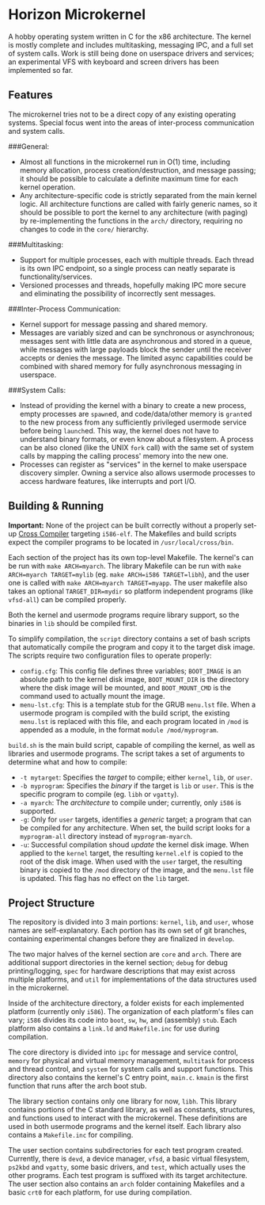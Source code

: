Horizon Microkernel
=
A hobby operating system written in C for the x86 architecture. The kernel is mostly complete and includes multitasking, messaging IPC, and a full set of system calls. Work is still being done on userspace drivers and services; an experimental VFS with keyboard and screen drivers has been implemented so far.

Features
-
The microkernel tries not to be a direct copy of any existing operating systems. Special focus went into the areas of inter-process communication and system calls.

###General:
- Almost all functions in the microkernel run in O(1) time, including memory allocation, process creation/destruction, and message passing; it should be possible to calculate a definite maximum time for each kernel operation.
- Any architecture-specific code is strictly separated from the main kernel logic. All architecture functions are called with fairly generic names, so it should be possible to port the kernel to any architecture (with paging) by re-implementing the functions in the `arch/` directory, requiring no changes to code in the `core/` hierarchy.

###Multitasking:
- Support for multiple processes, each with multiple threads. Each thread is its own IPC endpoint, so a single process can neatly separate is functionality/services.
- Versioned processes and threads, hopefully making IPC more secure and eliminating the possibility of incorrectly sent messages.

###Inter-Process Communication:
- Kernel support for message passing and shared memory.
- Messages are variably sized and can be synchronous or asynchronous; messages sent with little data are asynchronous and stored in a queue, while messages with large payloads block the sender until the receiver accepts or denies the message. The limited async capabilities could be combined with shared memory for fully asynchronous messaging in userspace.

###System Calls:
- Instead of providing the kernel with a binary to create a new process, empty processes are `spawn`ed, and code/data/other memory is `grant`ed to the new process from any sufficiently privileged usermode service before being `launch`ed. This way, the kernel does not have to understand binary formats, or even know about a filesystem. A process can be also cloned (like the UNIX `fork` call) with the same set of system calls by mapping the calling process' memory into the new one.
- Processes can register as "services" in the kernel to make userspace discovery simpler. Owning a service also allows usermode processes to access hardware features, like interrupts and port I/O.

Building & Running
-
**Important:** None of the project can be built correctly without a properly set-up [Cross Compiler](http://wiki.osdev.org/GCC_Cross-Compiler) targeting `i586-elf`. The Makefiles and build scripts expect the compiler programs to be located in `/usr/local/cross/bin`.

Each section of the project has its own top-level Makefile. The kernel's can be run with `make ARCH=myarch`. The library Makefile can be run with `make ARCH=myarch TARGET=mylib` (eg. `make ARCH=i586 TARGET=libh`), and the user one is called with `make ARCH=myarch TARGET=myapp`. The user makefile also takes an optional `TARGET_DIR=mydir` so platform independent programs (like `vfsd-all`) can be compiled properly. 

Both the kernel and usermode programs require library support, so the binaries in `lib` should be compiled first.

To simplify compilation, the `script` directory contains a set of bash scripts that automatically compile the program and copy it to the target disk image. The scripts require two configuration files to operate properly:

- `config.cfg`: This config file defines three variables; `BOOT_IMAGE` is an absolute path to the kernel disk image, `BOOT_MOUNT_DIR` is the directory where the disk image will be mounted,
and `BOOT_MOUNT_CMD` is the command used to actually mount the image.
- `menu-lst.cfg`: This is a template stub for the GRUB `menu.lst` file. When a usermode program is compiled with the build script, the existing `menu.lst` is replaced with this file, and each program located in `/mod` is appended as a module, in the format `module /mod/myprogram`.

`build.sh` is the main build script, capable of compiling the kernel, as well as libraries and usermode programs. The script takes a set of arguments to determine what and how to compile:

- `-t mytarget`: Specifies the *target* to compile; either `kernel`, `lib`, or `user`.
- `-b myprogram`: Specifies the *binary* if the target is `lib` or `user`. This is the specific program to compile (eg. `libh` or `vgatty`).
- `-a myarch`: The *architecture* to compile under; currently, only `i586` is supported.
- `-g`: Only for `user` targets, identifies a *generic* target; a program that can be compiled for any architecture. When set, the build script looks for a `myprogram-all` directory instead of `myprogram-myarch`.
- `-u`: Successful compilation shoud *update* the kernel disk image. When applied to the `kernel` target, the resulting `kernel.elf` is copied to the root of the disk image. When used with the `user` target, the resulting binary is copied to the `/mod` directory of the image, and the `menu.lst` file is updated. This flag has no effect on the `lib` target.

Project Structure
-
The repository is divided into 3 main portions: `kernel`, `lib`, and `user`, whose names are self-explanatory. Each portion has its own set of git branches, containing experimental changes before they are finalized in `develop`.

The two major halves of the kernel section are `core` and `arch`. There are additional support directories in the kernel section; `debug` for debug printing/logging, `spec` for hardware descriptions that may exist across multiple platforms, and `util` for implementations of the data structures used in the microkernel.

Inside of the architecture directory, a folder exists for each implemented platform (currently only `i586`). The organization of each platform's files can vary; `i586` divides its code into `boot`, `sw`, `hw`, and (assembly) `stub`. Each platform also contains a `link.ld` and `Makefile.inc` for use during compilation. 

The core directory is divided into `ipc` for message and service control, `memory` for physical and virtual memory management, `multitask` for process and thread control, and `system` for system calls and support functions. This directory also contains the kernel's C entry point, `main.c`. `kmain` is the first function that runs after the arch boot stub.

The library section contains only one library for now, `libh`. This library contains portions of the C standard library, as well as constants, structures, and functions used to interact with the microkernel. These definitions are used in both usermode programs and the kernel itself. Each library also contains a `Makefile.inc` for compiling.

The user section contains subdirectories for each test program created. Currently, there is `devd`, a device manager, `vfsd`, a basic virtual filesystem, `ps2kbd` and `vgatty`, some basic drivers, and `test`, which actually uses the other programs. Each test program is suffixed with its target architecture. The user section also contains an `arch` folder containing Makefiles and a basic `crt0` for each platform, for use during compilation.